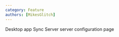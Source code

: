 ```yaml
---
category: Feature
authors: [MikesGlitch]
---
```


Desktop app Sync Server server configuration page
